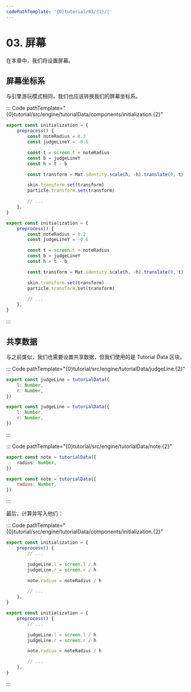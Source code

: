 ```yaml
---
codePathTemplate: '{0}tutorial/03/{1}/|'
---
```


# 03. 屏幕

在本章中，我们将设置屏幕。

## 屏幕坐标系

与引擎游玩模式相同，我们也应该转换我们的屏幕坐标系。

::: Code pathTemplate="{0}tutorial/src/engine/tutorialData/components/initialization.{2}"

```ts
export const initialization = {
    preprocess() {
        const noteRadius = 0.2
        const judgeLineY = -0.6

        const t = screen.t + noteRadius
        const b = judgeLineY
        const h = t - b

        const transform = Mat.identity.scale(h, -h).translate(0, t)

        skin.transform.set(transform)
        particle.transform.set(transform)

        // ...
    },
}
```

```js
export const initialization = {
    preprocess() {
        const noteRadius = 0.2
        const judgeLineY = -0.6

        const t = screen.t + noteRadius
        const b = judgeLineY
        const h = t - b

        const transform = Mat.identity.scale(h, -h).translate(0, t)

        skin.transform.set(transform)
        particle.transform.set(transform)

        // ...
    },
}
```

:::

## 共享数据

与之前类似，我们也需要设置共享数据，但我们使用的是 Tutorial Data 区块。

::: Code pathTemplate="{0}tutorial/src/engine/tutorialData/judgeLine.{2}"

```ts
export const judgeLine = tutorialData({
    l: Number,
    r: Number,
})
```

```js
export const judgeLine = tutorialData({
    l: Number,
    r: Number,
})
```

:::

::: Code pathTemplate="{0}tutorial/src/engine/tutorialData/note.{2}"

```ts
export const note = tutorialData({
    radius: Number,
})
```

```js
export const note = tutorialData({
    radius: Number,
})
```

:::

最后，计算并写入他们：

::: Code pathTemplate="{0}tutorial/src/engine/tutorialData/components/initialization.{2}"

```ts
export const initialization = {
    preprocess() {
        // ...

        judgeLine.l = screen.l / h
        judgeLine.r = screen.r / h

        note.radius = noteRadius / h

        // ...
    },
}
```

```js
export const initialization = {
    preprocess() {
        // ...

        judgeLine.l = screen.l / h
        judgeLine.r = screen.r / h

        note.radius = noteRadius / h

        // ...
    },
}
```

:::
